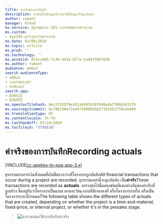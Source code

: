 ```yaml
---
title: ค่าจริงของการบันทึก
description: หัวข้อนี้ให้ข้อมูลเกี่ยวกับวิธีที่ข้อมูลจริงถูกบันทึก
author: rumant
manager: kfend
ms.service: dynamics-365-customerservice
ms.custom:
- dyn365-projectservice
ms.date: 03/06/2019
ms.topic: article
ms.prod: ''
ms.technology: ''
ms.assetid: 8f2cc805-7c49-4418-bf7a-5ad47f867030
ms.author: rumant
audience: Admin
search.audienceType:
- admin
- customizer
- enduser
search.app:
- D365CE
- D365PS
ms.openlocfilehash: 0ec2f525f9e201a9401b38f848a0a776bb2633fb
ms.sourcegitcommit: 8c786230ef2a497280885b827162561776e2eb00
ms.translationtype: HT
ms.contentlocale: th-TH
ms.lasthandoff: 03/24/2020
ms.locfileid: "3756516"
---
```

# <a name="recording-actuals"></a><span data-ttu-id="1f6f2-103">ค่าจริงของการบันทึก</span><span class="sxs-lookup"><span data-stu-id="1f6f2-103">Recording actuals</span></span> 

[!INCLUDE[cc-applies-to-psa-app-3.x](../includes/cc-applies-to-psa-app-3x.md)]

<span data-ttu-id="1f6f2-104">ธุรกรรมทางการเงินทั้งหมดที่เกิดขึ้นระหว่างที่โครงการถูกบันทึก</span><span class="sxs-lookup"><span data-stu-id="1f6f2-104">All financial transactions that occur during a project are recorded.</span></span> <span data-ttu-id="1f6f2-105">ธุรกรรมเหล่านี้จะถูกบันทึก เป็น**ค่าจริง**</span><span class="sxs-lookup"><span data-stu-id="1f6f2-105">These transactions are recorded as **actuals**.</span></span> <span data-ttu-id="1f6f2-106">ตารางต่อไปนี้แสดงชนิดที่แตกต่างกันของค่าจริงที่ถูกสร้าง ขึ้นอยู่กับว่าโครงการเป็นแบบเวลาและวัสดุ แบบที่มีราคาคงที่ หรือโครงการภายใน หรือเป็นโครงการระยะที่กำหนด</span><span class="sxs-lookup"><span data-stu-id="1f6f2-106">The following table shows the different types of actuals that are created, depending on whether the project is a time-and-material, fixed-price, or internal project, or whether it's in the presales stage.</span></span>

> ![ตารางแสดงวิธีการบันทึกค่าจริง](media/advanced-table2.png)
